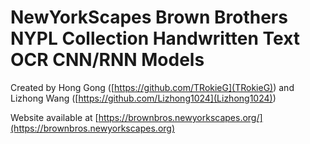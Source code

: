 # NewYorkScapes Brown Brothers NYPL Collection Handwritten Text OCR CNN/RNN Models
Created by Hong Gong ([https://github.com/TRokieG](TRokieG)) and Lizhong Wang ([https://github.com/Lizhong1024](Lizhong1024))

Website available at [https://brownbros.newyorkscapes.org/](https://brownbros.newyorkscapes.org)
